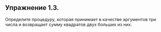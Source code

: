 ## Упражнение 1.3.
Определите процедуру, которая принимает в качестве аргументов три числа и возвращает сумму
квадратов двух больших из них. 